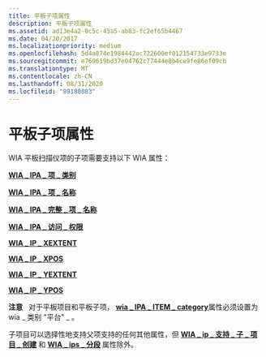 ```yaml
---
title: 平板子项属性
description: 平板子项属性
ms.assetid: ad13e4a2-0c5c-43a5-ab83-fc2ef65b4467
ms.date: 04/20/2017
ms.localizationpriority: medium
ms.openlocfilehash: 5d4a874e1984442ac722600ef012154733e9733e
ms.sourcegitcommit: e769619bd37e04762c77444e8b4ce9fe86ef09cb
ms.translationtype: MT
ms.contentlocale: zh-CN
ms.lasthandoff: 08/31/2020
ms.locfileid: "89188083"
---
```

# <a name="flatbed-child-item-properties"></a>平板子项属性


WIA 平板扫描仪项的子项需要支持以下 WIA 属性：

[**WIA \_ IPA \_ 项 \_ 类别**](./wia-ipa-item-category.md)

[**WIA \_ IPA \_ 项 \_ 名称**](./wia-ipa-item-name.md)

[**WIA \_ IPA \_ 完整 \_ 项 \_ 名称**](./wia-ipa-full-item-name.md)

[**WIA \_ IPA \_ 访问 \_ 权限**](./wia-ipa-access-rights.md)

[**WIA \_ IP \_ XEXTENT**](./wia-ips-xextent.md)

[**WIA \_ IP \_ XPOS**](./wia-ips-xpos.md)

[**WIA \_ IP \_ YEXTENT**](./wia-ips-yextent.md)

[**WIA \_ IP \_ YPOS**](./wia-ips-ypos.md)

**注意**   对于平板项目和平板子项， [**wia \_ IPA \_ ITEM \_ category**](./wia-ipa-item-category.md)属性必须设置为 wia \_ 类别 "平台" \_ 。

 

子项目可以选择性地支持父项支持的任何其他属性，但 [**WIA \_ ip \_ 支持 \_ 子 \_ 项目 \_ 创建**](./wia-ips-supports-child-item-creation.md) 和 [**WIA \_ ips \_ 分段**](./wia-ips-segmentation.md) 属性除外。

 

